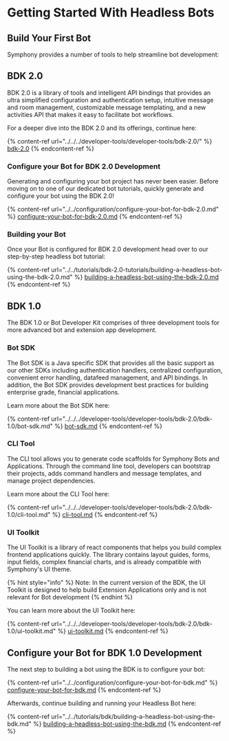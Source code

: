 # Getting Started With Headless Bots

## Build Your First Bot

Symphony provides a number of tools to help streamline bot development:

## BDK 2.0 <a href="bdk-2-0" id="bdk-2-0"></a>

BDK 2.0 is a library of tools and intelligent API bindings that provides an ultra simplified configuration and authentication setup, intuitive message and room management, customizable message templating, and a new activities API that makes it easy to facilitate bot workflows.

For a deeper dive into the BDK 2.0 and its offerings, continue here:

{% content-ref url="../../../developer-tools/developer-tools/bdk-2.0/" %}
[bdk-2.0](../../../developer-tools/developer-tools/bdk-2.0/)
{% endcontent-ref %}

### Configure your Bot for BDK 2.0 Development <a href="configure-your-bot-for-bdk-2-0-development" id="configure-your-bot-for-bdk-2-0-development"></a>

Generating and configuring your bot project has never been easier. Before moving on to one of our dedicated bot tutorials, quickly generate and configure your bot using the BDK 2.0!

{% content-ref url="../../configuration/configure-your-bot-for-bdk-2.0.md" %}
[configure-your-bot-for-bdk-2.0.md](../../configuration/configure-your-bot-for-bdk-2.0.md)
{% endcontent-ref %}

### Building your Bot <a href="building-your-bot" id="building-your-bot"></a>

Once your Bot is configured for BDK 2.0 development head over to our step-by-step headless bot tutorial:

{% content-ref url="../../tutorials/bdk-2.0-tutorials/building-a-headless-bot-using-the-bdk-2.0.md" %}
[building-a-headless-bot-using-the-bdk-2.0.md](../../tutorials/bdk-2.0-tutorials/building-a-headless-bot-using-the-bdk-2.0.md)
{% endcontent-ref %}

## BDK 1.0

The BDK 1.0 or Bot Developer Kit comprises of three development tools for more advanced bot and extension app development.

### Bot SDK

The Bot SDK is a Java specific SDK that provides all the basic support as our other SDKs including authentication handlers, centralized configuration, convenient error handling, datafeed management, and API bindings. In addition, the Bot SDK provides development best practices for building enterprise grade, financial applications.

Learn more about the Bot SDK here:

{% content-ref url="../../../developer-tools/developer-tools/bdk-2.0/bdk-1.0/bot-sdk.md" %}
[bot-sdk.md](../../../developer-tools/developer-tools/bdk-2.0/bdk-1.0/bot-sdk.md)
{% endcontent-ref %}

### CLI Tool

The CLI tool allows you to generate code scaffolds for Symphony Bots and Applications. Through the command line tool, developers can bootstrap their projects, adds command handlers and message templates, and manage project dependencies.

Learn more about the CLI Tool here:

{% content-ref url="../../../developer-tools/developer-tools/bdk-2.0/bdk-1.0/cli-tool.md" %}
[cli-tool.md](../../../developer-tools/developer-tools/bdk-2.0/bdk-1.0/cli-tool.md)
{% endcontent-ref %}

### UI Toolkit

The UI Toolkit is a library of react components that helps you build complex frontend applications quickly. The library contains layout guides, forms, input fields, complex financial charts, and is already compatible with Symphony's UI theme.

{% hint style="info" %}
Note: In the current version of the BDK, the UI Toolkit is designed to help build Extension Applications only and is not relevant for Bot development
{% endhint %}

You can learn more about the UI Toolkit here:

{% content-ref url="../../../developer-tools/developer-tools/bdk-2.0/bdk-1.0/ui-toolkit.md" %}
[ui-toolkit.md](../../../developer-tools/developer-tools/bdk-2.0/bdk-1.0/ui-toolkit.md)
{% endcontent-ref %}

## Configure your Bot for BDK 1.0 Development

The next step to building a bot using the BDK is to configure your bot:

{% content-ref url="../../configuration/configure-your-bot-for-bdk.md" %}
[configure-your-bot-for-bdk.md](../../configuration/configure-your-bot-for-bdk.md)
{% endcontent-ref %}

Afterwards, continue building and running your Headless Bot here:

{% content-ref url="../../tutorials/bdk/building-a-headless-bot-using-the-bdk.md" %}
[building-a-headless-bot-using-the-bdk.md](../../tutorials/bdk/building-a-headless-bot-using-the-bdk.md)
{% endcontent-ref %}
